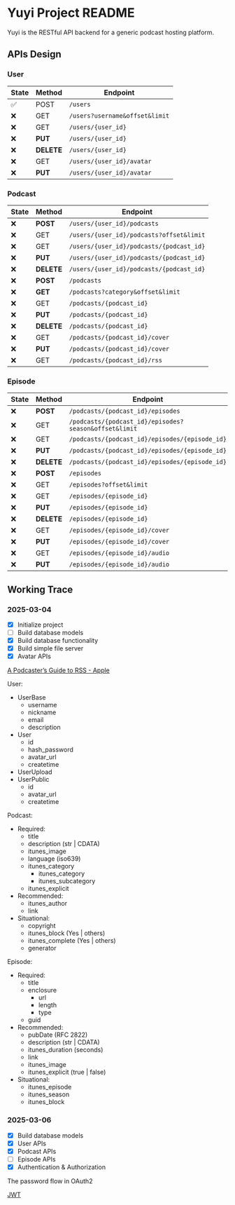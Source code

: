 # Yuyi Project README

Yuyi is the RESTful API backend for a generic podcast hosting platform.

## APIs Design

### User

State   | Method      | Endpoint
--------|-------------|-----
✅      | POST        | `/users`
❌      | GET         | `/users?username&offset&limit`
❌      | GET         | `/users/{user_id}`
❌      | **PUT**     | `/users/{user_id}`
❌      | **DELETE**  | `/users/{user_id}`
❌      | GET         | `/users/{user_id}/avatar`
❌      | **PUT**     | `/users/{user_id}/avatar`

### Podcast

State   | Method      | Endpoint
--------|-------------|-----
❌      | **POST**    | `/users/{user_id}/podcasts`
❌      | GET         | `/users/{user_id}/podcasts?offset&limit`
❌      | GET         | `/users/{user_id}/podcasts/{podcast_id}`
❌      | **PUT**     | `/users/{user_id}/podcasts/{podcast_id}`
❌      | **DELETE**  | `/users/{user_id}/podcasts/{podcast_id}`
❌      | **POST**    | `/podcasts`
❌      | **GET**     | `/podcasts?category&offset&limit`
❌      | GET         | `/podcasts/{podcast_id}`
❌      | **PUT**     | `/podcasts/{podcast_id}`
❌      | **DELETE**  | `/podcasts/{podcast_id}`
❌      | GET         | `/podcasts/{podcast_id}/cover`
❌      | **PUT**     | `/podcasts/{podcast_id}/cover`
❌      | GET         | `/podcasts/{podcast_id}/rss`

### Episode

State   | Method      | Endpoint
--------|-------------|-----
❌      | **POST**    | `/podcasts/{podcast_id}/episodes`
❌      | GET         | `/podcasts/{podcast_id}/episodes?season&offset&limit`
❌      | GET         | `/podcasts/{podcast_id}/episodes/{episode_id}`
❌      | **PUT**     | `/podcasts/{podcast_id}/episodes/{episode_id}`
❌      | **DELETE**  | `/podcasts/{podcast_id}/episodes/{episode_id}`
❌      | **POST**    | `/episodes`
❌      | GET         | `/episodes?offset&limit`
❌      | GET         | `/episodes/{episode_id}`
❌      | **PUT**     | `/episodes/{episode_id}`
❌      | **DELETE**  | `/episodes/{episode_id}`
❌      | GET         | `/episodes/{episode_id}/cover`
❌      | **PUT**     | `/episodes/{episode_id}/cover`
❌      | GET         | `/episodes/{episode_id}/audio`
❌      | **PUT**     | `/episodes/{episode_id}/audio`

## Working Trace

### 2025-03-04

- [x] Initialize project
- [ ] Build database models
- [x] Build database functionality
- [x] Build simple file server
- [x] Avatar APIs

[A Podcaster’s Guide to RSS - Apple](https://help.apple.com/itc/podcasts_connect/)

User:

- UserBase
    - username
    - nickname 
    - email
    - description
- User
    - id
    - hash_password
    - avatar_url
    - createtime
- UserUpload
- UserPublic
    - id
    - avatar_url
    - createtime

Podcast:

- Required:
    - title
    - description (str | CDATA)
    - itunes_image
    - language (iso639)
    - itunes_category
        - itunes_category
        - itunes_subcategory
    - itunes_explicit
- Recommended:
    - itunes_author
    - link
- Situational:
    - copyright
    - itunes_block (Yes | others)
    - itunes_complete (Yes | others)
    - generator

Episode:

- Required:
    - title
    - enclosure
        - url
        - length
        - type
    - guid
- Recommended:
    - pubDate (RFC 2822)
    - description (str | CDATA)
    - itunes_duration (seconds)
    - link
    - itunes_image
    - itunes_explicit (true | false)
- Situational:
    - itunes_episode
    - itunes_season
    - itunes_block

### 2025-03-06

- [x] Build database models
- [x] User APIs
- [x] Podcast APIs
- [ ] Episode APIs
- [x] Authentication & Authorization

The password flow in OAuth2

[JWT](https://jwt.io/)

